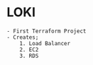 # LOKI
    - First Terraform Project
    - Creates; 
        1. Load Balancer
        2. EC2
        3. RDS
     